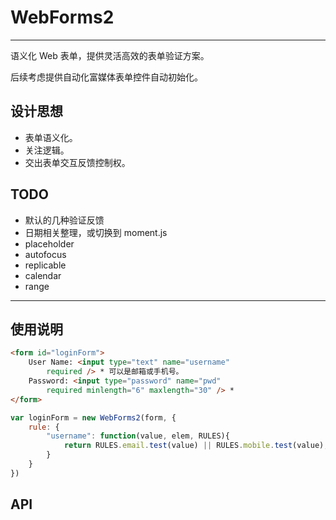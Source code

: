 
# WebForms2

---


语义化 Web 表单，提供灵活高效的表单验证方案。

后续考虑提供自动化富媒体表单控件自动初始化。

## 设计思想

* 表单语义化。
* 关注逻辑。
* 交出表单交互反馈控制权。

## TODO

* 默认的几种验证反馈
* 日期相关整理，或切换到 moment.js
* placeholder
* autofocus
* replicable
* calendar
* range


---

## 使用说明

```html
<form id="loginForm">
    User Name: <input type="text" name="username"
        required /> * 可以是邮箱或手机号。
    Password: <input type="password" name="pwd"
        required minlength="6" maxlength="30" /> *
</form>
```

```javascript
var loginForm = new WebForms2(form, {
    rule: {
        "username": function(value, elem, RULES){
            return RULES.email.test(value) || RULES.mobile.test(value);
        }
    }
})
```


## API
